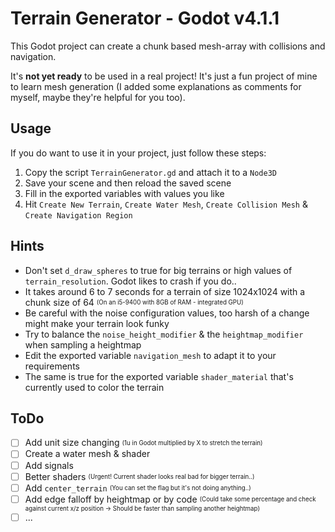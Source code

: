 # Terrain Generator - Godot v4.1.1  
This Godot project can create a chunk based mesh-array with collisions and navigation.  

It's **not yet ready** to be used in a real project! It's just a fun project of mine to learn mesh generation (I added some explanations as comments for myself, maybe they're helpful for you too).  

## Usage  
If you do want to use it in your project, just follow these steps:  
1) Copy the script ``TerrainGenerator.gd`` and attach it to a ``Node3D``  
2) Save your scene and then reload the saved scene  
3) Fill in the exported variables with values you like  
4) Hit ``Create New Terrain``, ``Create Water Mesh``, ``Create Collision Mesh`` & ``Create Navigation Region``  

## Hints  
- Don't set ``d_draw_spheres`` to true for big terrains or high values of ``terrain_resolution``. Godot likes to crash if you do..  
- It takes around 6 to 7 seconds for a terrain of size 1024x1024 with a chunk size of 64 <sub><sup>(On an i5-9400 with 8GB of RAM - integrated GPU)</sup></sub>  
- Be careful with the noise configuration values, too harsh of a change might make your terrain look funky  
- Try to balance the ``noise_height_modifier`` & the ``heightmap_modifier`` when sampling a heightmap  
- Edit the exported variable ``navigation_mesh`` to adapt it to your requirements  
- The same is true for the exported variable ``shader_material`` that's currently used to color the terrain  

## ToDo  
- [ ] Add unit size changing <sub><sup>(1u in Godot multiplied by X to stretch the terrain)</sub></sup>
- [ ] Create a water mesh & shader  
- [ ] Add signals  
- [ ] Better shaders <sub><sup>(Urgent! Current shader looks real bad for bigger terrain..)</sup></sub>  
- [ ] Add ``center_terrain`` <sub><sup>(You can set the flag but it's not doing anything..)</sup></sub>  
- [ ] Add edge falloff by heightmap or by code <sub><sup>(Could take some percentage and check against current x/z position -> Should be faster than sampling another heightmap)</sub></sup>  
- [ ] ...  
